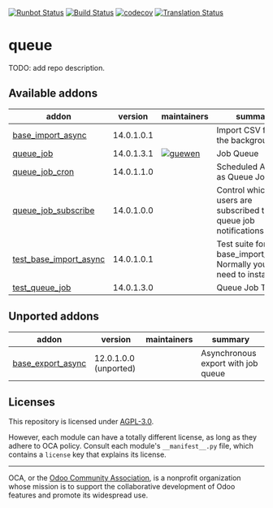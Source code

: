[![Runbot Status](https://runbot.odoo-community.org/runbot/badge/flat/230/14.0.svg)](https://runbot.odoo-community.org/runbot/repo/github-com-oca-queue-230)
[![Build Status](https://travis-ci.com/OCA/queue.svg?branch=14.0)](https://travis-ci.com/OCA/queue)
[![codecov](https://codecov.io/gh/OCA/queue/branch/14.0/graph/badge.svg)](https://codecov.io/gh/OCA/queue)
[![Translation Status](https://translation.odoo-community.org/widgets/queue-14-0/-/svg-badge.svg)](https://translation.odoo-community.org/engage/queue-14-0/?utm_source=widget)

<!-- /!\ do not modify above this line -->

# queue

TODO: add repo description.

<!-- /!\ do not modify below this line -->

<!-- prettier-ignore-start -->

[//]: # (addons)

Available addons
----------------
addon | version | maintainers | summary
--- | --- | --- | ---
[base_import_async](base_import_async/) | 14.0.1.0.1 |  | Import CSV files in the background
[queue_job](queue_job/) | 14.0.1.3.1 | [![guewen](https://github.com/guewen.png?size=30px)](https://github.com/guewen) | Job Queue
[queue_job_cron](queue_job_cron/) | 14.0.1.1.0 |  | Scheduled Actions as Queue Jobs
[queue_job_subscribe](queue_job_subscribe/) | 14.0.1.0.0 |  | Control which users are subscribed to queue job notifications
[test_base_import_async](test_base_import_async/) | 14.0.1.0.1 |  | Test suite for base_import_async. Normally you don't need to install this.
[test_queue_job](test_queue_job/) | 14.0.1.3.0 |  | Queue Job Tests


Unported addons
---------------
addon | version | maintainers | summary
--- | --- | --- | ---
[base_export_async](base_export_async/) | 12.0.1.0.0 (unported) |  | Asynchronous export with job queue

[//]: # (end addons)

<!-- prettier-ignore-end -->

## Licenses

This repository is licensed under [AGPL-3.0](LICENSE).

However, each module can have a totally different license, as long as they adhere to OCA
policy. Consult each module's `__manifest__.py` file, which contains a `license` key
that explains its license.

----

OCA, or the [Odoo Community Association](http://odoo-community.org/), is a nonprofit
organization whose mission is to support the collaborative development of Odoo features
and promote its widespread use.
